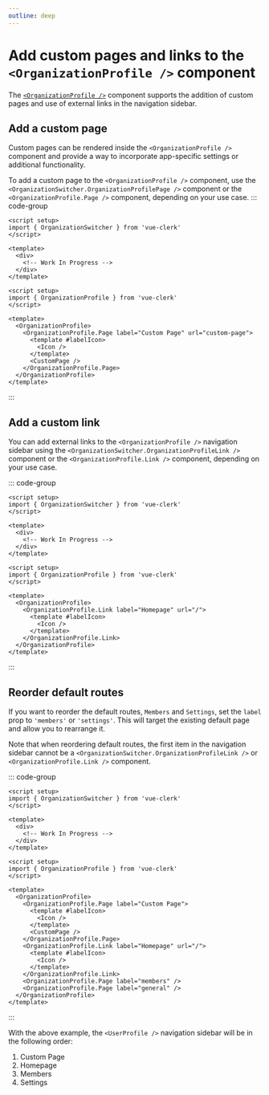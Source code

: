 ```yaml
---
outline: deep
---
```


# Add custom pages and links to the `<OrganizationProfile />` component

The [`<OrganizationProfile />`](/components/organization/organization-profile) component supports the addition of custom pages and use of external links in the navigation sidebar.

## Add a custom page

Custom pages can be rendered inside the `<OrganizationProfile />` component and provide a way to incorporate app-specific settings or additional functionality.

To add a custom page to the `<OrganizationProfile />` component, use the `<OrganizationSwitcher.OrganizationProfilePage />` component or the `<OrganizationProfile.Page />` component, depending on your use case.
::: code-group

```vue [OrganizationSwitcher]
<script setup>
import { OrganizationSwitcher } from 'vue-clerk'
</script>

<template>
  <div>
    <!-- Work In Progress -->
  </div>
</template>
```

```vue [Dedicated page]
<script setup>
import { OrganizationProfile } from 'vue-clerk'
</script>

<template>
  <OrganizationProfile>
    <OrganizationProfile.Page label="Custom Page" url="custom-page">
      <template #labelIcon>
        <Icon />
      </template>
      <CustomPage />
    </OrganizationProfile.Page>
  </OrganizationProfile>
</template>
```

:::

## Add a custom link

You can add external links to the `<OrganizationProfile />` navigation sidebar using the `<OrganizationSwitcher.OrganizationProfileLink />` component or the `<OrganizationProfile.Link />` component, depending on your use case.

::: code-group

```vue [OrganizationSwitcher]
<script setup>
import { OrganizationSwitcher } from 'vue-clerk'
</script>

<template>
  <div>
    <!-- Work In Progress -->
  </div>
</template>
```

```vue [Dedicated page]
<script setup>
import { OrganizationProfile } from 'vue-clerk'
</script>

<template>
  <OrganizationProfile>
    <OrganizationProfile.Link label="Homepage" url="/">
      <template #labelIcon>
        <Icon />
      </template>
    </OrganizationProfile.Link>
  </OrganizationProfile>
</template>
```

:::

## Reorder default routes

If you want to reorder the default routes, `Members` and `Settings`, set the `label` prop to `'members'` or `'settings'`. This will target the existing default page and allow you to rearrange it.

Note that when reordering default routes, the first item in the navigation sidebar cannot be a `<OrganizationSwitcher.OrganizationProfileLink />` or `<OrganizationProfile.Link />` component.

::: code-group

```vue [OrganizationSwitcher]
<script setup>
import { OrganizationSwitcher } from 'vue-clerk'
</script>

<template>
  <div>
    <!-- Work In Progress -->
  </div>
</template>
```

```vue [Dedicated page]
<script setup>
import { OrganizationProfile } from 'vue-clerk'
</script>

<template>
  <OrganizationProfile>
    <OrganizationProfile.Page label="Custom Page">
      <template #labelIcon>
        <Icon />
      </template>
      <CustomPage />
    </OrganizationProfile.Page>
    <OrganizationProfile.Link label="Homepage" url="/">
      <template #labelIcon>
        <Icon />
      </template>
    </OrganizationProfile.Link>
    <OrganizationProfile.Page label="members" />
    <OrganizationProfile.Page label="general" />
  </OrganizationProfile>
</template>
```

:::

With the above example, the `<UserProfile />` navigation sidebar will be in the following order:

1. Custom Page
2. Homepage
3. Members
4. Settings

